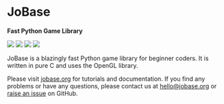 # JoBase
**Fast Python Game Library**

[![](https://img.shields.io/pypi/dm/jobase.svg?label=PyPI%20downloads)](https://pypi.org/project/jobase)
[![](https://img.shields.io/github/commit-activity/m/jobase/jobase?label=Commit%20activity)](https://github.com/JoBase/JoBase/graphs/commit-activity)
[![](https://github.com/Grey41/JoBase/actions/workflows/wheels.yml/badge.svg)](https://github.com/Grey41/JoBase/actions/workflows/wheels.yml)
[![](https://img.shields.io/github/last-commit/jobase/jobase?label=Last%20commit)](https://github.com/JoBase/JoBase/graphs/commit-activity)

JoBase is a blazingly fast Python game library for beginner coders.
It is written in pure C and uses the OpenGL library.

Please visit [jobase.org](https://jobase.org) for tutorials and documentation.
If you find any problems or have any questions, please contact us at [hello@jobase.org](mailto:hello@jobase.org) or [raise an issue](https://github.com/JoBase/JoBase/issues/new) on GitHub.
